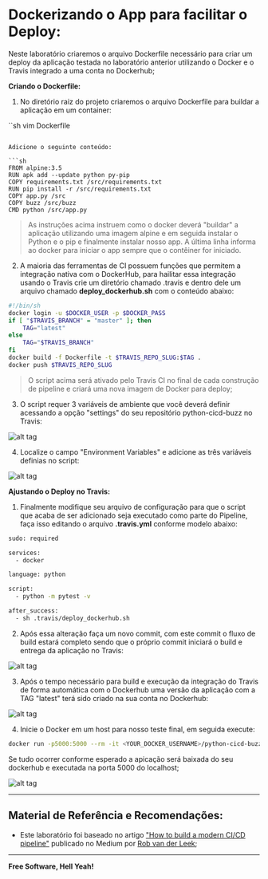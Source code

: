 
# Dockerizando o App para facilitar o Deploy:

Neste laboratório criaremos o arquivo Dockerfile necessário para criar um deploy da aplicação testada no laboratório anterior utilizando o Docker e o Travis integrado a uma conta no Dockerhub;

**Criando o Dockerfile:**

1. No diretório raiz do projeto criaremos o arquivo Dockerfile para buildar a aplicação em um container:

``sh
vim Dockerfile
```

Adicione o seguinte conteúdo:

```sh
FROM alpine:3.5
RUN apk add --update python py-pip
COPY requirements.txt /src/requirements.txt
RUN pip install -r /src/requirements.txt
COPY app.py /src
COPY buzz /src/buzz
CMD python /src/app.py
```

> As instruções acima instruem como o docker deverá "buildar" a aplicação utilizando uma imagem alpine e em seguida instalar o Python e o pip e finalmente instalar nosso app. A última linha informa ao docker para iniciar o app sempre que o contêiner for iniciado.


2. A maioria das ferramentas de CI possuem funções que permitem a integração nativa com o DockerHub, para hailitar essa integração usando o Travis crie um diretório chamado .travis e dentro dele um arquivo chamado **deploy_dockerhub.sh** com o conteúdo abaixo:

```sh
#!/bin/sh
docker login -u $DOCKER_USER -p $DOCKER_PASS
if [ "$TRAVIS_BRANCH" = "master" ]; then
    TAG="latest"
else
    TAG="$TRAVIS_BRANCH"
fi
docker build -f Dockerfile -t $TRAVIS_REPO_SLUG:$TAG .
docker push $TRAVIS_REPO_SLUG
```

> O script acima será ativado pelo Travis CI no final de cada construção de pipeline e criará uma nova imagem de Docker para deploy;

3. O script requer 3 variáveis ​​de ambiente que você deverá definir acessando a opção "settings" do seu repositório python-cicd-buzz no Travis:

![alt tag](https://github.com/fiapsecdevops/classroom/raw/master/labs/images/1.1.4-travis.png)

4. Localize o campo "Environment Variables" e adicione as três variáveis definias no script:

![alt tag](https://github.com/fiapsecdevops/classroom/raw/master/labs/images/1.1.5-travis.png)


**Ajustando o Deploy no Travis:**

1. Finalmente modifique seu arquivo de configuração para que o script que acaba de ser adicionado seja executado como parte do Pipeline, faça isso editando o arquivo **.travis.yml** conforme modelo abaixo:

```sh
sudo: required

services:
  - docker

language: python

script:
  - python -m pytest -v

after_success:
  - sh .travis/deploy_dockerhub.sh
```

2. Após essa alteração faça um novo commit, com este commit o fluxo de build estará completo sendo que o próprio commit iniciará o build e entrega da aplicação no Travis:

![alt tag](https://github.com/fiapsecdevops/classroom/raw/master/labs/images/1.1.6-travis.png)


3. Após o tempo necessário para build e execução da integração do Travis de forma automática com o Dockerhub uma versão da aplicação com a TAG "latest" terá sido criado na sua conta no Dockerhub:

![alt tag](https://github.com/fiapsecdevops/classroom/raw/master/labs/images/1.1.7-travis.png)

4. Inicie o Docker em um host para nosso teste final, em seguida execute:

```sh
docker run -p5000:5000 --rm -it <YOUR_DOCKER_USERNAME>/python-cicd-buzz:latest
```

Se tudo ocorrer conforme esperado a apicação será baixada do seu dockerhub e executada na porta 5000 do localhost;

![alt tag](https://github.com/fiapsecdevops/classroom/raw/master/labs/images/1.1.8-travis.png)

---

## Material de Referência e Recomendações:

- Este laboratório foi baseado no artigo ["How to build a modern CI/CD pipeline"](https://medium.com/bettercode/how-to-build-a-modern-ci-cd-pipeline-5faa01891a5b) publicado no Medium por [Rob van der Leek](https://medium.com/@robvanderleek?source=post_header_lockup);

---

**Free Software, Hell Yeah!**
